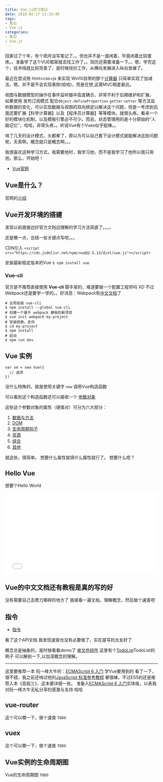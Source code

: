 ```yaml
---
title: Vue.js学习笔记
date: 2018-02-27 21:33:49
tags:
- 笔记
- Vue.js
categories:
- 笔记
- Vue.js
---
```


回家过了个年，有个把月没写笔记了。。但也并不是一直闲着，毕竟闲着比较蛋疼。。准备学了这个VUE框架就去找工作了。。简历还需要准备一下。。嗯，学完这个，技术栈就比较完善了，是时候找份工作，从横向发展进入纵向发展了。

最近在尝试用 html+css+js 来实现 Win10自带的那个[计算器](https://codepen.io/FloatingShuYin/pen/OQXpbb)
只简单实现了加减法，嗯，并不是不会实现乘除(哈哈)，而是在想,这离MVC相差甚远。

视图与数据模型的操作在事件监听器中高度耦合，非常不利于后期维护和扩展。
如果使用 发布订阅模式 配合``Object.defineProperties`` ``getter`` ``setter`` 等方法监听数据的变化，可以实现数据与视图的双向绑定以解决这个问题，但是一考虑到后面还要扩展【科学计算器】以及【程序员计算器】等等模块，就很头疼。看来一个好的模块化机制，以及模板引擎必不可少。而且，状态管理用的是十分原始的“人脑记忆”，哈哈，非常头疼。。听说Vue有个Vuex似乎挺棒。。

啃了几天的设计模式，头都晕了，原以为可以自己套下设计模式就能解决这些问题呢，天真啊，概念就只是概念啊。。。

我很喜欢这种学习方式，我需要他时，我学习他，而不是我学习了他所以我只用他。那么，开始吧！

 - [Vue官网](https://cn.vuejs.org/v2/guide/installation.html)

## Vue是什么？

官网的[介绍](https://cn.vuejs.org/v2/guide/index.html)

## Vue开发环境的搭建

发现以前直接边抄官方文档边理解的学习方法简直了。。。。

还是懒一点，总结一些关键点写吧，。。

CDN引入
``<script src="https://cdn.jsdelivr.net/npm/vue@2.5.13/dist/vue.js"></script>``

安装最新稳定版本的Vue
``$ npm install vue``


### Vue-cli

官方是不推荐直接使用 **Vue-cli** 脚手架的，难道要做一个配置工程师吗 XD 不过Webpack还是要学一学的。。好消息：Webpack有[中文文档](https://doc.webpack-china.org/)了

```
# 全局安装 vue-cli
$ npm install --global vue-cli
# 创建一个基于 webpack 模板的新项目
$ vue init webpack my-project
# 安装依赖，走你
$ cd my-project
$ npm install
# 启动
$ npm run dev
```

## Vue 实例

```
var vm = new Vue({
  // 选项
})
```
没什么特殊的，就是使用关键字 ``new`` 调用Vue构造函数

可以看到这个构造函数还可以接收一个
[参数对象](https://cn.vuejs.org/v2/api/#选项-数据)

这些这个参数对象的属性（键值对）可分为六大部分：
1. [数据与方法](https://cn.vuejs.org/v2/api/#选项-数据)
2. [DOM](https://cn.vuejs.org/v2/api/#选项-DOM)
3. [生命周期钩子](https://cn.vuejs.org/v2/api/#选项-生命周期钩子)
4. [资源](https://cn.vuejs.org/v2/api/#选项-资源)
5. [组合](https://cn.vuejs.org/v2/api/#选项-组合)
6. [其他](https://cn.vuejs.org/v2/api/#选项-其它)

就这些，很简单。
想要什么属性就填什么属性就行了。
想要什么呢？

## Hello Vue

想要个Hello World
<iframe height='265' scrolling='no' title='Hello Vue' src='//codepen.io/FloatingShuYin/embed/paGpLr/?height=265&theme-id=light&default-tab=js,result&embed-version=2' frameborder='no' allowtransparency='true' allowfullscreen='true' style='width: 100%;'>See the Pen <a href='https://codepen.io/FloatingShuYin/pen/paGpLr/'>Hello Vue</a> by FloatingShuYin (<a href='https://codepen.io/FloatingShuYin'>@FloatingShuYin</a>) on <a href='https://codepen.io'>CodePen</a>.
</iframe>

## Vue的中文文档还有教程是真的写的好

没有需要自己去费力嚼碎的地方了
直接看一遍文档，理解概念，然后做个速查吧

## 指令

- [指令](https://cn.vuejs.org/v2/api/#%E6%8C%87%E4%BB%A4)

看了这个API文档 我发现速查也没有必要做了，实在是写的太友好了

概念总是抽象的，是时候看看demo了
[单文件组件](https://cn.vuejs.org/v2/guide/single-file-components.html)
这里有个[TodoList](https://codesandbox.io/s/o29j95wx9)TodoList的例子
可以解剖一下,以加深概念的理解。

-----------------------------------
这里要推荐一本
阮一峰大牛的：[ECMAScript 6 入门](http://es6.ruanyifeng.com/)
学Vue要用到的
看了一下，很不错，我之前还啃过他的[JavaScript 标准参考教程](http://javascript.ruanyifeng.com/)
都很棒，不过ES5的还是推荐入本《高程三》，这本要详细一些。
准备入[ECMAScript 6 入门](http://es6.ruanyifeng.com/)实体版，以表我对阮一峰大牛无私分享的感激与支持
哈哈

## vue-router

这个可以嚼一下，做个速查 ``TODO``

## vuex

这个可以嚼一下，做个速查 ``TODO``

## Vue实例的生命周期图

Vue的生命周期图![]() ``TODO``
